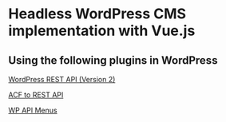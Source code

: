 # Headless WordPress CMS implementation with Vue.js

## Using the following plugins in WordPress

[WordPress REST API (Version 2)](https://wordpress.org/plugins/rest-api/)

[ACF to REST API](https://wordpress.org/plugins/acf-to-rest-api/)

[WP API Menus](https://wordpress.org/plugins/wp-api-menus/)
